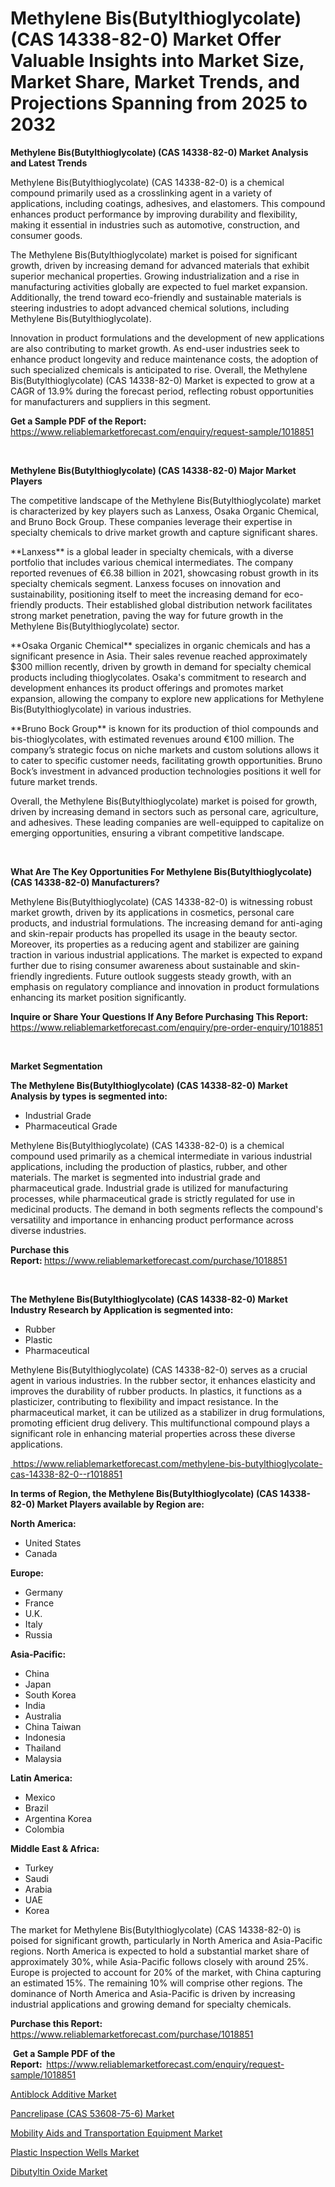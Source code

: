 <p><h1>Methylene Bis(Butylthioglycolate) (CAS 14338-82-0) Market Offer Valuable Insights into Market Size, Market Share, Market Trends, and Projections Spanning from 2025 to 2032</h1></p><p><strong>Methylene Bis(Butylthioglycolate) (CAS 14338-82-0) Market Analysis and Latest Trends</strong></p>
<p><p>Methylene Bis(Butylthioglycolate) (CAS 14338-82-0) is a chemical compound primarily used as a crosslinking agent in a variety of applications, including coatings, adhesives, and elastomers. This compound enhances product performance by improving durability and flexibility, making it essential in industries such as automotive, construction, and consumer goods.</p><p>The Methylene Bis(Butylthioglycolate) market is poised for significant growth, driven by increasing demand for advanced materials that exhibit superior mechanical properties. Growing industrialization and a rise in manufacturing activities globally are expected to fuel market expansion. Additionally, the trend toward eco-friendly and sustainable materials is steering industries to adopt advanced chemical solutions, including Methylene Bis(Butylthioglycolate).</p><p>Innovation in product formulations and the development of new applications are also contributing to market growth. As end-user industries seek to enhance product longevity and reduce maintenance costs, the adoption of such specialized chemicals is anticipated to rise. Overall, the Methylene Bis(Butylthioglycolate) (CAS 14338-82-0) Market is expected to grow at a CAGR of 13.9% during the forecast period, reflecting robust opportunities for manufacturers and suppliers in this segment.</p></p>
<p><strong>Get a Sample PDF of the Report:&nbsp;</strong> <a href="https://www.reliablemarketforecast.com/enquiry/request-sample/1018851?utm_campaign=1167&utm_medium=2&utm_source=Github&utm_content=ia&utm_term=21032025&utm_id=methylene-bisbutylthioglycolate-cas-14338-82-0">https://www.reliablemarketforecast.com/enquiry/request-sample/1018851</a></p>
<p>&nbsp;</p>
<p><strong>Methylene Bis(Butylthioglycolate) (CAS 14338-82-0) Major Market Players</strong></p>
<p><p>The competitive landscape of the Methylene Bis(Butylthioglycolate) market is characterized by key players such as Lanxess, Osaka Organic Chemical, and Bruno Bock Group. These companies leverage their expertise in specialty chemicals to drive market growth and capture significant shares.</p><p>**Lanxess** is a global leader in specialty chemicals, with a diverse portfolio that includes various chemical intermediates. The company reported revenues of €6.38 billion in 2021, showcasing robust growth in its specialty chemicals segment. Lanxess focuses on innovation and sustainability, positioning itself to meet the increasing demand for eco-friendly products. Their established global distribution network facilitates strong market penetration, paving the way for future growth in the Methylene Bis(Butylthioglycolate) sector.</p><p>**Osaka Organic Chemical** specializes in organic chemicals and has a significant presence in Asia. Their sales revenue reached approximately $300 million recently, driven by growth in demand for specialty chemical products including thioglycolates. Osaka's commitment to research and development enhances its product offerings and promotes market expansion, allowing the company to explore new applications for Methylene Bis(Butylthioglycolate) in various industries.</p><p>**Bruno Bock Group** is known for its production of thiol compounds and bis-thioglycolates, with estimated revenues around €100 million. The company’s strategic focus on niche markets and custom solutions allows it to cater to specific customer needs, facilitating growth opportunities. Bruno Bock’s investment in advanced production technologies positions it well for future market trends.</p><p>Overall, the Methylene Bis(Butylthioglycolate) market is poised for growth, driven by increasing demand in sectors such as personal care, agriculture, and adhesives. These leading companies are well-equipped to capitalize on emerging opportunities, ensuring a vibrant competitive landscape.</p></p>
<p>&nbsp;</p>
<p><strong>What Are The Key Opportunities For Methylene Bis(Butylthioglycolate) (CAS 14338-82-0) Manufacturers?</strong></p>
<p><p>Methylene Bis(Butylthioglycolate) (CAS 14338-82-0) is witnessing robust market growth, driven by its applications in cosmetics, personal care products, and industrial formulations. The increasing demand for anti-aging and skin-repair products has propelled its usage in the beauty sector. Moreover, its properties as a reducing agent and stabilizer are gaining traction in various industrial applications. The market is expected to expand further due to rising consumer awareness about sustainable and skin-friendly ingredients. Future outlook suggests steady growth, with an emphasis on regulatory compliance and innovation in product formulations enhancing its market position significantly.</p></p>
<p><strong>Inquire or Share Your Questions If Any Before Purchasing This Report:</strong> <a href="https://www.reliablemarketforecast.com/enquiry/pre-order-enquiry/1018851?utm_campaign=1167&utm_medium=2&utm_source=Github&utm_content=ia&utm_term=21032025&utm_id=methylene-bisbutylthioglycolate-cas-14338-82-0">https://www.reliablemarketforecast.com/enquiry/pre-order-enquiry/1018851</a></p>
<p>&nbsp;</p>
<p><strong>Market Segmentation</strong></p>
<p><strong>The Methylene Bis(Butylthioglycolate) (CAS 14338-82-0) Market Analysis by types is segmented into:</strong></p>
<p><ul><li>Industrial Grade</li><li>Pharmaceutical Grade</li></ul></p>
<p><p>Methylene Bis(Butylthioglycolate) (CAS 14338-82-0) is a chemical compound used primarily as a chemical intermediate in various industrial applications, including the production of plastics, rubber, and other materials. The market is segmented into industrial grade and pharmaceutical grade. Industrial grade is utilized for manufacturing processes, while pharmaceutical grade is strictly regulated for use in medicinal products. The demand in both segments reflects the compound's versatility and importance in enhancing product performance across diverse industries.</p></p>
<p><strong>Purchase this Report:&nbsp;</strong><a href="https://www.reliablemarketforecast.com/purchase/1018851?utm_campaign=1167&utm_medium=2&utm_source=Github&utm_content=ia&utm_term=21032025&utm_id=methylene-bisbutylthioglycolate-cas-14338-82-0">https://www.reliablemarketforecast.com/purchase/1018851</a></p>
<p>&nbsp;</p>
<p><strong>The Methylene Bis(Butylthioglycolate) (CAS 14338-82-0) Market Industry Research by Application is segmented into:</strong></p>
<p><ul><li>Rubber</li><li>Plastic</li><li>Pharmaceutical</li></ul></p>
<p><p>Methylene Bis(Butylthioglycolate) (CAS 14338-82-0) serves as a crucial agent in various industries. In the rubber sector, it enhances elasticity and improves the durability of rubber products. In plastics, it functions as a plasticizer, contributing to flexibility and impact resistance. In the pharmaceutical market, it can be utilized as a stabilizer in drug formulations, promoting efficient drug delivery. This multifunctional compound plays a significant role in enhancing material properties across these diverse applications.</p></p>
<p><a href="https://www.reliablemarketforecast.com/methylene-bis-butylthioglycolate-cas-14338-82-0--r1018851?utm_campaign=1167&utm_medium=2&utm_source=Github&utm_content=ia&utm_term=21032025&utm_id=methylene-bisbutylthioglycolate-cas-14338-82-0">&nbsp;https://www.reliablemarketforecast.com/methylene-bis-butylthioglycolate-cas-14338-82-0--r1018851</a></p>
<p><strong>In terms of Region, the Methylene Bis(Butylthioglycolate) (CAS 14338-82-0) Market Players available by Region are:</strong></p>
<p>
    <p> <strong> North America: </strong>
        <ul>
            <li>United States</li>
            <li>Canada</li>
        </ul>
        </p> 
    <p> <strong> Europe: </strong>
        <ul>
            <li>Germany</li>
            <li>France</li>
            <li>U.K.</li>
            <li>Italy</li>
            <li>Russia</li>
        </ul>
        </p> 
    <p> <strong> Asia-Pacific: </strong>
        <ul>
            <li>China</li>
            <li>Japan</li>
            <li>South Korea</li>
            <li>India</li>
            <li>Australia</li>
            <li>China Taiwan</li>
            <li>Indonesia</li>
            <li>Thailand</li>
            <li>Malaysia</li>
        </ul>
        </p> 
    <p> <strong> Latin America: </strong>
        <ul>
            <li>Mexico</li>
            <li>Brazil</li>
            <li>Argentina Korea</li>
            <li>Colombia</li>
        </ul>
        </p> 
    <p> <strong> Middle East & Africa: </strong>
        <ul>
            <li>Turkey</li>
            <li>Saudi</li>
            <li>Arabia</li>
            <li>UAE</li>
            <li>Korea</li>
        </ul>
    </p>
    </p>
<p><p>The market for Methylene Bis(Butylthioglycolate) (CAS 14338-82-0) is poised for significant growth, particularly in North America and Asia-Pacific regions. North America is expected to hold a substantial market share of approximately 30%, while Asia-Pacific follows closely with around 25%. Europe is projected to account for 20% of the market, with China capturing an estimated 15%. The remaining 10% will comprise other regions. The dominance of North America and Asia-Pacific is driven by increasing industrial applications and growing demand for specialty chemicals.</p></p>
<p><strong>Purchase this Report: </strong><a href="https://www.reliablemarketforecast.com/purchase/1018851?utm_campaign=1167&utm_medium=2&utm_source=Github&utm_content=ia&utm_term=21032025&utm_id=methylene-bisbutylthioglycolate-cas-14338-82-0">https://www.reliablemarketforecast.com/purchase/1018851</a></p>
<p>&nbsp;<strong>Get a Sample PDF of the Report:&nbsp;&nbsp;</strong><a href="https://www.reliablemarketforecast.com/enquiry/request-sample/1018851?utm_campaign=1167&utm_medium=2&utm_source=Github&utm_content=ia&utm_term=21032025&utm_id=methylene-bisbutylthioglycolate-cas-14338-82-0">https://www.reliablemarketforecast.com/enquiry/request-sample/1018851</a></p>
<p><strong></strong></p>
<p><p><a href="https://github.com/HobertDavis43/Market-Research-Report-List-2/blob/main/antiblock-additive-market.md?utm_campaign=1167&utm_medium=2&utm_source=Github&utm_content=ia&utm_term=21032025&utm_id=methylene-bisbutylthioglycolate-cas-14338-82-0">Antiblock Additive Market</a></p><p><a href="https://github.com/xanaanenkaly/Market-Research-Report-List-1/blob/main/pancrelipase-cas-53608-75-6-market.md?utm_campaign=1167&utm_medium=2&utm_source=Github&utm_content=ia&utm_term=21032025&utm_id=methylene-bisbutylthioglycolate-cas-14338-82-0">Pancrelipase (CAS 53608-75-6) Market</a></p><p><a href="https://github.com/arvelm4nthig/Market-Research-Report-List-1/blob/main/mobility-aids-and-transportation-equipment-market.md?utm_campaign=1167&utm_medium=2&utm_source=Github&utm_content=ia&utm_term=21032025&utm_id=methylene-bisbutylthioglycolate-cas-14338-82-0">Mobility Aids and Transportation Equipment Market</a></p><p><a href="https://github.com/AlisaRowe24/Market-Research-Report-List-2/blob/main/plastic-inspection-wells-market.md?utm_campaign=1167&utm_medium=2&utm_source=Github&utm_content=ia&utm_term=21032025&utm_id=methylene-bisbutylthioglycolate-cas-14338-82-0">Plastic Inspection Wells Market</a></p><p><a href="https://github.com/jaquelynhasenaue8/Market-Research-Report-List-1/blob/main/dibutyltin-oxide-market.md?utm_campaign=1167&utm_medium=2&utm_source=Github&utm_content=ia&utm_term=21032025&utm_id=methylene-bisbutylthioglycolate-cas-14338-82-0">Dibutyltin Oxide Market</a></p></p>